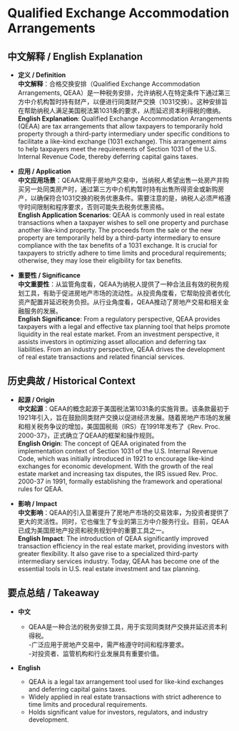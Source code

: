 # Qualified Exchange Accommodation Arrangements

## 中文解释 / English Explanation

* **定义 / Definition**  
  **中文解释**：合格交换安排（Qualified Exchange Accommodation Arrangements, QEAA）是一种税务安排，允许纳税人在特定条件下通过第三方中介机构暂时持有财产，以便进行同类财产交换（1031交换）。这种安排旨在帮助纳税人满足美国税法第1031条的要求，从而延迟资本利得税的缴纳。  
  **English Explanation**: Qualified Exchange Accommodation Arrangements (QEAA) are tax arrangements that allow taxpayers to temporarily hold property through a third-party intermediary under specific conditions to facilitate a like-kind exchange (1031 exchange). This arrangement aims to help taxpayers meet the requirements of Section 1031 of the U.S. Internal Revenue Code, thereby deferring capital gains taxes.

* **应用 / Application**  
  **中文应用场景**：QEAA常用于房地产交易中，当纳税人希望出售一处房产并购买另一处同类房产时，通过第三方中介机构暂时持有出售所得资金或新购房产，以确保符合1031交换的税务优惠条件。需要注意的是，纳税人必须严格遵守时间限制和程序要求，否则可能失去税务优惠资格。  
  **English Application Scenarios**: QEAA is commonly used in real estate transactions when a taxpayer wishes to sell one property and purchase another like-kind property. The proceeds from the sale or the new property are temporarily held by a third-party intermediary to ensure compliance with the tax benefits of a 1031 exchange. It is crucial for taxpayers to strictly adhere to time limits and procedural requirements; otherwise, they may lose their eligibility for tax benefits.

* **重要性 / Significance**  
  **中文重要性**：从监管角度看，QEAA为纳税人提供了一种合法且有效的税务规划工具，有助于促进房地产市场的流动性。从投资角度看，它帮助投资者优化资产配置并延迟税务负担。从行业角度看，QEAA推动了房地产交易和相关金融服务的发展。  
  **English Significance**: From a regulatory perspective, QEAA provides taxpayers with a legal and effective tax planning tool that helps promote liquidity in the real estate market. From an investment perspective, it assists investors in optimizing asset allocation and deferring tax liabilities. From an industry perspective, QEAA drives the development of real estate transactions and related financial services.

## 历史典故 / Historical Context

* **起源 / Origin**  
  **中文起源**：QEAA的概念起源于美国税法第1031条的实施背景。该条款最初于1921年引入，旨在鼓励同类财产交换以促进经济发展。随着房地产市场的发展和相关税务争议的增加，美国国税局（IRS）在1991年发布了《Rev. Proc. 2000-37》，正式确立了QEAA的框架和操作规则。  
  **English Origin**: The concept of QEAA originated from the implementation context of Section 1031 of the U.S. Internal Revenue Code, which was initially introduced in 1921 to encourage like-kind exchanges for economic development. With the growth of the real estate market and increasing tax disputes, the IRS issued Rev. Proc. 2000-37 in 1991, formally establishing the framework and operational rules for QEAA.

* **影响 / Impact**  
  **中文影响**：QEAA的引入显著提升了房地产市场的交易效率，为投资者提供了更大的灵活性。同时，它也催生了专业的第三方中介服务行业。目前，QEAA已成为美国房地产投资和税务规划中的重要工具之一。  
  **English Impact**: The introduction of QEAA significantly improved transaction efficiency in the real estate market, providing investors with greater flexibility. It also gave rise to a specialized third-party intermediary services industry. Today, QEAA has become one of the essential tools in U.S. real estate investment and tax planning.

## 要点总结 / Takeaway

* **中文**  
   - QEAA是一种合法的税务安排工具，用于实现同类财产交换并延迟资本利得税。  
   -广泛应用于房地产交易中，需严格遵守时间和程序要求。  
   -对投资者、监管机构和行业发展具有重要价值。

* **English**  
   - QEAA is a legal tax arrangement tool used for like-kind exchanges and deferring capital gains taxes.  
   - Widely applied in real estate transactions with strict adherence to time limits and procedural requirements.  
   - Holds significant value for investors, regulators, and industry development.